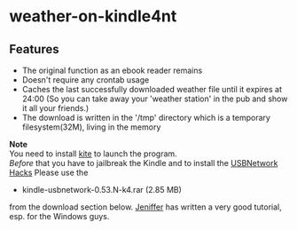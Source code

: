 weather-on-kindle4nt
=====================

## Features

- The original function as an ebook reader remains
- Doesn't require any crontab usage
- Caches the last successfully downloaded weather file until it expires at 24:00
  (So you can take away your 'weather station' in the pub and show it all your friends.)
- The download is written in the '/tmp' directory which is a temporary filesystem(32M), living in the memory

__Note__  
You need to install [kite](https://github.com/ufuchs/kite-kindle4nt) to launch the program.  
_Before_ that you have to jailbreak the Kindle and to install the [USBNetwork Hacks](http://www.mobileread.com/forums/showthread.php?t=88004)
Please use the 
- kindle-usbnetwork-0.53.N-k4.rar (2.85 MB) 

from the download section below.
[Jeniffer](http://www.shatteredhaven.com/2012/11/1337365-ssh-on-kindle-4-usbnetwork-hack.html) has written a very good tutorial, esp. for the Windows guys.
